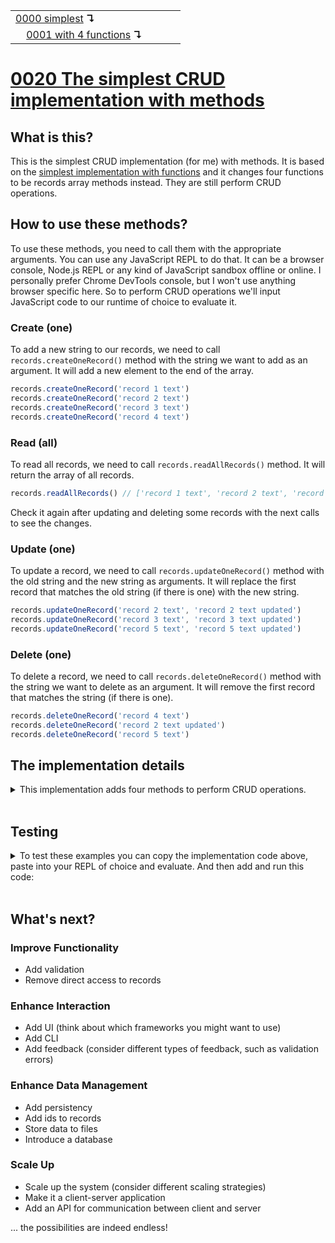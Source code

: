 <table>
  <tr>
    <td><a href="../0000-simplest-for-me/README.md">0000 simplest</a> <b>↴</b></td>
    <td>&nbsp; &nbsp; &nbsp;</td>
    <td></td>
  </tr>
  <tr>
    <td>&nbsp; &nbsp; <a href="../0001-with-functions/README.md">0001 with 4 functions</a> <b>↴</b></td>
    <td>&nbsp; &nbsp; &nbsp;</td>
    <td></td>
  </tr>
</table>

# [0020 The simplest CRUD implementation with methods](https://github.com/UniBreakfast/crud-of-increasing-complexity/blob/master/0020-with-methods/README.md)

## What is this?

This is the simplest CRUD implementation (for me) with methods. It is based on the [simplest implementation with functions](../0001-with-functions/README.md) and it changes four functions to be records array methods instead. They are still perform CRUD operations.

## How to use these methods?

To use these methods, you need to call them with the appropriate arguments. You can use any JavaScript REPL to do that. It can be a browser console, Node.js REPL or any kind of JavaScript sandbox offline or online. I personally prefer Chrome DevTools console, but I won't use anything browser specific here. So to perform CRUD operations we'll input JavaScript code to our runtime of choice to evaluate it.

### Create (one)

To add a new string to our records, we need to call `records.createOneRecord()` method with the string we want to add as an argument. It will add a new element to the end of the array.

```js
records.createOneRecord('record 1 text')
records.createOneRecord('record 2 text')
records.createOneRecord('record 3 text')
records.createOneRecord('record 4 text')
```

### Read (all)

To read all records, we need to call `records.readAllRecords()` method. It will return the array of all records.

```js
records.readAllRecords() // ['record 1 text', 'record 2 text', 'record 3 text', 'record 4 text']
```

Check it again after updating and deleting some records with the next calls to see the changes.

### Update (one)

To update a record, we need to call `records.updateOneRecord()` method with the old string and the new string as arguments. It will replace the first record that matches the old string (if there is one) with the new string.

```js
records.updateOneRecord('record 2 text', 'record 2 text updated')
records.updateOneRecord('record 3 text', 'record 3 text updated')
records.updateOneRecord('record 5 text', 'record 5 text updated')
```

### Delete (one)

To delete a record, we need to call `records.deleteOneRecord()` method with the string we want to delete as an argument. It will remove the first record that matches the string (if there is one).

```js
records.deleteOneRecord('record 4 text')
records.deleteOneRecord('record 2 text updated')
records.deleteOneRecord('record 5 text')
```

## The implementation details

<details><summary>This implementation adds four methods to perform CRUD operations.</summary>

  ```js
  var records = Object.assign([], {
    createOneRecord(str) {
      this.push(str)
    },

    readAllRecords() {
      return [...this]
    },

    updateOneRecord(oldStr, newStr) {
      const i = this.indexOf(oldStr)

      if (i !== -1) this[i] = newStr
    },
    
    deleteOneRecord(str) {
      const i = this.indexOf(str)

      if (i !== -1) this.splice(i, 1)
    },
  })
  ```

</details><br>

## Testing

<details>
  <summary>To test these examples you can copy the implementation code above, paste into your REPL of choice and evaluate. And then add and run this code:</summary><br>
  
  ```js
  console.log("records.createOneRecord('record 1 text')")
  records.createOneRecord('record 1 text')
  console.log("records.createOneRecord('record 2 text')")
  records.createOneRecord('record 2 text')
  console.log("records.createOneRecord('record 3 text')")
  records.createOneRecord('record 3 text')
  console.log("records.createOneRecord('record 4 text')")
  records.createOneRecord('record 4 text')
  
  console.log('records.readAllRecords()')
  console.log(records.readAllRecords())
  // (4) ['record 1 text', 'record 2 text', 'record 3 text', 'record 4 text']
  
  console.log("records.updateOneRecord('record 2 text', 'record 2 text updated')")
  records.updateOneRecord('record 2 text', 'record 2 text updated')
  console.log("records.updateOneRecord('record 3 text', 'record 3 text updated')")
  records.updateOneRecord('record 3 text', 'record 3 text updated')
  console.log("records.updateOneRecord('record 5 text', 'record 5 text updated')")
  records.updateOneRecord('record 5 text', 'record 5 text updated')
  
  console.log('records.readAllRecords()')
  console.log(records.readAllRecords())
  // (4) ['record 1 text', 'record 2 text updated', 'record 3 text updated', 'record 4 text']
  
  console.log("records.deleteOneRecord('record 4 text')")
  records.deleteOneRecord('record 4 text')
  console.log("records.deleteOneRecord('record 2 text updated')")
  records.deleteOneRecord('record 2 text updated')
  console.log("records.deleteOneRecord('record 5 text')")
  records.deleteOneRecord('record 5 text')
  
  console.log('records.readAllRecords()')
  console.log(records.readAllRecords())
  // (2) ['record 1 text', 'record 3 text updated']
  ```
  
  And then you can compare the actual output with the expected output in the comments.
</details><br>

## What's next?

### Improve Functionality
- Add validation
- Remove direct access to records

### Enhance Interaction
- Add UI (think about which frameworks you might want to use)
- Add CLI
- Add feedback (consider different types of feedback, such as validation errors)

### Enhance Data Management
- Add persistency
- Add ids to records
- Store data to files
- Introduce a database

### Scale Up
- Scale up the system (consider different scaling strategies)
- Make it a client-server application
- Add an API for communication between client and server

... the possibilities are indeed endless!
